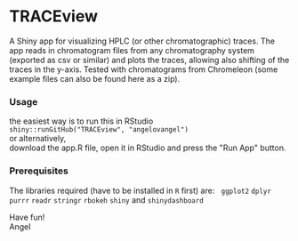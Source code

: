 # TRACEview
A Shiny app for visualizing HPLC (or other chromatographic) traces. The app reads in chromatogram files from any chromatography system (exported as csv or similar) and plots the traces, allowing also shifting of the traces in the y-axis.
Tested with chromatograms from Chromeleon (some example files can also be found here as a zip).

### Usage  
the easiest way is to run this in RStudio  
`shiny::runGitHub("TRACEview", "angelovangel")`  
or alternatively,  
download the app.R file, open it in RStudio and press the "Run App" button.  

### Prerequisites
The libraries required (have to be installed in `R` first) are:  
`ggplot2` `dplyr` `purrr` `readr` `stringr` `rbokeh` `shiny` and `shinydashboard`

Have fun!  
Angel


